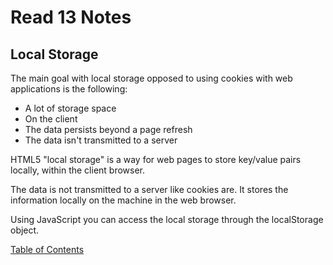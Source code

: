 # Read 13 Notes

## Local Storage
<!-- Source: diveinto.html5doctor.com/storage.html -->

The main goal with local storage opposed to using cookies with web applications is the following:

- A lot of storage space
- On the client
- The data persists beyond a page refresh
- The data isn't transmitted to a server

HTML5 "local storage" is a way for web pages to store key/value pairs locally, within the client browser.

The data is not transmitted to a server like cookies are. It stores the information locally on the machine in the web browser.

Using JavaScript you can access the local storage through the localStorage object.

[Table of Contents](README.md)
